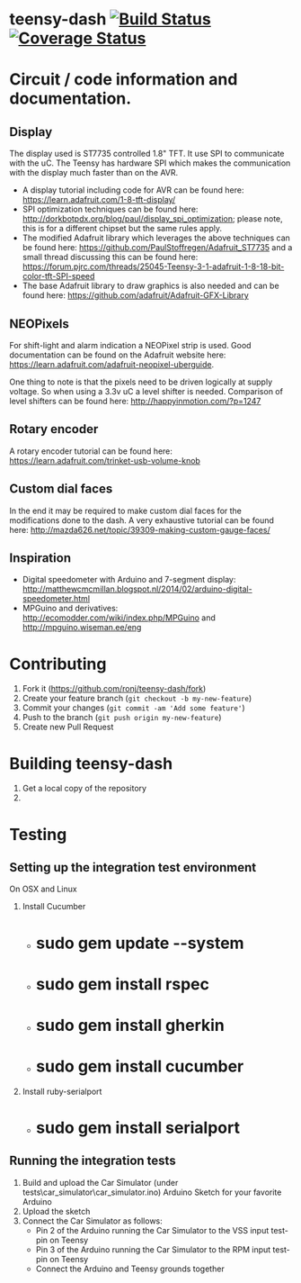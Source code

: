 teensy-dash [![Build Status](https://travis-ci.org/ronj/teensy-dash.svg?branch=develop)](https://travis-ci.org/ronj/teensy-dash) [![Coverage Status](https://coveralls.io/repos/ronj/teensy-dash/badge.svg?branch=develop)](https://coveralls.io/r/ronj/teensy-dash?branch=develop)
===========

Circuit / code information and documentation.
=============================================


Display
-------

The display used is ST7735 controlled 1.8" TFT. It use SPI to communicate with the uC.
The Teensy has hardware SPI which makes the communication with the display much faster than on the AVR.

*	A display tutorial including code for AVR can be found here: https://learn.adafruit.com/1-8-tft-display/
*	SPI optimization techniques can be found here: http://dorkbotpdx.org/blog/paul/display_spi_optimization;
	please note, this is for a different chipset but the same rules apply.
*	The modified Adafruit library which leverages the above techniques can be found here:
	https://github.com/PaulStoffregen/Adafruit_ST7735 and a small thread discussing this can be found here:
	https://forum.pjrc.com/threads/25045-Teensy-3-1-adafruit-1-8-18-bit-color-tft-SPI-speed
*	The base Adafruit library to draw graphics is also needed and can be found here:
	https://github.com/adafruit/Adafruit-GFX-Library


NEOPixels
---------

For shift-light and alarm indication a NEOPixel strip is used. Good documentation can be found on the
Adafruit website here: https://learn.adafruit.com/adafruit-neopixel-uberguide.

One thing to note is that the pixels need to be driven logically at supply voltage. So when using a 3.3v
uC a level shifter is needed. Comparison of level shifters can be found here: http://happyinmotion.com/?p=1247


Rotary encoder
--------------

A rotary encoder tutorial can be found here: https://learn.adafruit.com/trinket-usb-volume-knob


Custom dial faces
-----------------

In the end it may be required to make custom dial faces for the modifications done to the dash.
A very exhaustive tutorial can be found here: http://mazda626.net/topic/39309-making-custom-gauge-faces/


Inspiration
-----------

*	Digital speedometer with Arduino and 7-segment display: http://matthewcmcmillan.blogspot.nl/2014/02/arduino-digital-speedometer.html
*	MPGuino and derivatives: http://ecomodder.com/wiki/index.php/MPGuino and http://mpguino.wiseman.ee/eng



Contributing
============

1. Fork it (https://github.com/ronj/teensy-dash/fork)
2. Create your feature branch (`git checkout -b my-new-feature`)
3. Commit your changes (`git commit -am 'Add some feature'`)
4. Push to the branch (`git push origin my-new-feature`)
5. Create new Pull Request


Building teensy-dash
====================

1. Get a local copy of the repository
2. 

Testing
=======

Setting up the integration test environment
-------------------------------------------

On OSX and Linux

1. Install Cucumber
   * # sudo gem update --system
   * # sudo gem install rspec
   * # sudo gem install gherkin
   * # sudo gem install cucumber

2. Install ruby-serialport
   * # sudo gem install serialport


Running the integration tests
-----------------------------

1. Build and upload the Car Simulator (under tests\car_simulator\car_simulator.ino) Arduino Sketch for your favorite Arduino
2. Upload the sketch
3. Connect the Car Simulator as follows:
   * Pin 2 of the Arduino running the Car Simulator to the VSS input test-pin on Teensy
   * Pin 3 of the Arduino running the Car Simulator to the RPM input test-pin on Teensy
   * Connect the Arduino and Teensy grounds together

